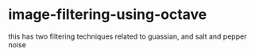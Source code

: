 # image-filtering-using-octave
this has two filtering techniques related to guassian, and salt and pepper noise
